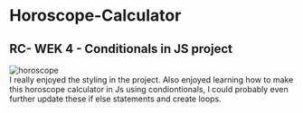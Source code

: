 # Horoscope-Calculator
## RC- WEK 4 - Conditionals in JS project

![horoscope](https://user-images.githubusercontent.com/125819056/228997296-30bd7cac-5271-4b87-9abe-f896c95ba258.jpg)
<br>I really enjoyed the styling in the project. Also enjoyed learning how to make this horoscope calculator in Js using condiontionals, I could probably even further update these if else statements and create loops.
